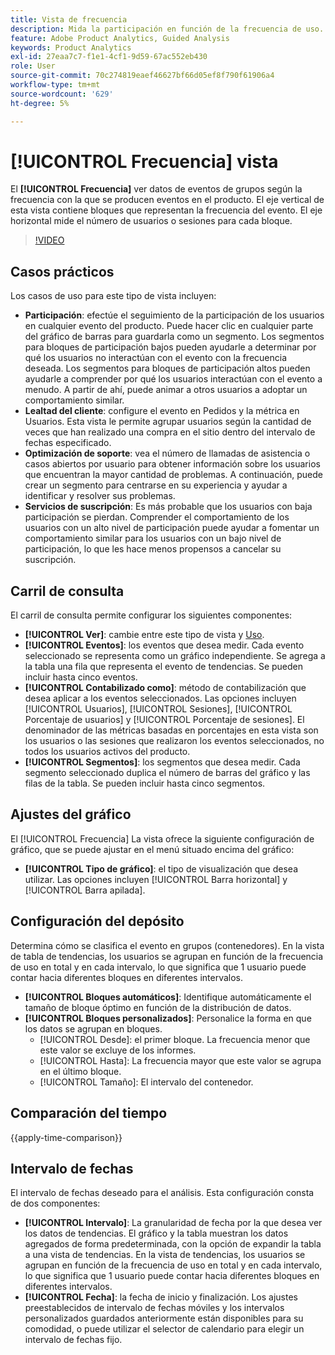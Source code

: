 ```yaml
---
title: Vista de frecuencia
description: Mida la participación en función de la frecuencia de uso.
feature: Adobe Product Analytics, Guided Analysis
keywords: Product Analytics
exl-id: 27eaa7c7-f1e1-4cf1-9d59-67ac552eb430
role: User
source-git-commit: 70c274819eaef46627bf66d05ef8f790f61906a4
workflow-type: tm+mt
source-wordcount: '629'
ht-degree: 5%

---
```


# [!UICONTROL Frecuencia] vista

El **[!UICONTROL Frecuencia]** ver datos de eventos de grupos según la frecuencia con la que se producen eventos en el producto. El eje vertical de esta vista contiene bloques que representan la frecuencia del evento. El eje horizontal mide el número de usuarios o sesiones para cada bloque.

>[!VIDEO](https://video.tv.adobe.com/v/3428089/?learn=on)

## Casos prácticos

Los casos de uso para este tipo de vista incluyen:

* **Participación**: efectúe el seguimiento de la participación de los usuarios en cualquier evento del producto. Puede hacer clic en cualquier parte del gráfico de barras para guardarla como un segmento. Los segmentos para bloques de participación bajos pueden ayudarle a determinar por qué los usuarios no interactúan con el evento con la frecuencia deseada. Los segmentos para bloques de participación altos pueden ayudarle a comprender por qué los usuarios interactúan con el evento a menudo. A partir de ahí, puede animar a otros usuarios a adoptar un comportamiento similar.
* **Lealtad del cliente**: configure el evento en Pedidos y la métrica en Usuarios. Esta vista le permite agrupar usuarios según la cantidad de veces que han realizado una compra en el sitio dentro del intervalo de fechas especificado.
* **Optimización de soporte**: vea el número de llamadas de asistencia o casos abiertos por usuario para obtener información sobre los usuarios que encuentran la mayor cantidad de problemas. A continuación, puede crear un segmento para centrarse en su experiencia y ayudar a identificar y resolver sus problemas.
* **Servicios de suscripción**: Es más probable que los usuarios con baja participación se pierdan. Comprender el comportamiento de los usuarios con un alto nivel de participación puede ayudar a fomentar un comportamiento similar para los usuarios con un bajo nivel de participación, lo que les hace menos propensos a cancelar su suscripción.

## Carril de consulta

El carril de consulta permite configurar los siguientes componentes:

* **[!UICONTROL Ver]**: cambie entre este tipo de vista y [Uso](usage.md).
* **[!UICONTROL Eventos]**: los eventos que desea medir. Cada evento seleccionado se representa como un gráfico independiente. Se agrega a la tabla una fila que representa el evento de tendencias. Se pueden incluir hasta cinco eventos.
* **[!UICONTROL Contabilizado como]**: método de contabilización que desea aplicar a los eventos seleccionados. Las opciones incluyen [!UICONTROL Usuarios], [!UICONTROL Sesiones], [!UICONTROL Porcentaje de usuarios] y [!UICONTROL Porcentaje de sesiones]. El denominador de las métricas basadas en porcentajes en esta vista son los usuarios o las sesiones que realizaron los eventos seleccionados, no todos los usuarios activos del producto.
* **[!UICONTROL Segmentos]**: los segmentos que desea medir. Cada segmento seleccionado duplica el número de barras del gráfico y las filas de la tabla. Se pueden incluir hasta cinco segmentos.

## Ajustes del gráfico

El [!UICONTROL Frecuencia] La vista ofrece la siguiente configuración de gráfico, que se puede ajustar en el menú situado encima del gráfico:

* **[!UICONTROL Tipo de gráfico]**: el tipo de visualización que desea utilizar. Las opciones incluyen [!UICONTROL Barra horizontal] y [!UICONTROL Barra apilada].

## Configuración del depósito

Determina cómo se clasifica el evento en grupos (contenedores). En la vista de tabla de tendencias, los usuarios se agrupan en función de la frecuencia de uso en total y en cada intervalo, lo que significa que 1 usuario puede contar hacia diferentes bloques en diferentes intervalos.

* **[!UICONTROL Bloques automáticos]**: Identifique automáticamente el tamaño de bloque óptimo en función de la distribución de datos.
* **[!UICONTROL Bloques personalizados]**: Personalice la forma en que los datos se agrupan en bloques.
   * [!UICONTROL Desde]: el primer bloque. La frecuencia menor que este valor se excluye de los informes.
   * [!UICONTROL Hasta]: La frecuencia mayor que este valor se agrupa en el último bloque.
   * [!UICONTROL Tamaño]: El intervalo del contenedor.

## Comparación del tiempo

{{apply-time-comparison}}

## Intervalo de fechas

El intervalo de fechas deseado para el análisis. Esta configuración consta de dos componentes:

* **[!UICONTROL Intervalo]**: La granularidad de fecha por la que desea ver los datos de tendencias. El gráfico y la tabla muestran los datos agregados de forma predeterminada, con la opción de expandir la tabla a una vista de tendencias. En la vista de tendencias, los usuarios se agrupan en función de la frecuencia de uso en total y en cada intervalo, lo que significa que 1 usuario puede contar hacia diferentes bloques en diferentes intervalos.
* **[!UICONTROL Fecha]**: la fecha de inicio y finalización. Los ajustes preestablecidos de intervalo de fechas móviles y los intervalos personalizados guardados anteriormente están disponibles para su comodidad, o puede utilizar el selector de calendario para elegir un intervalo de fechas fijo.
